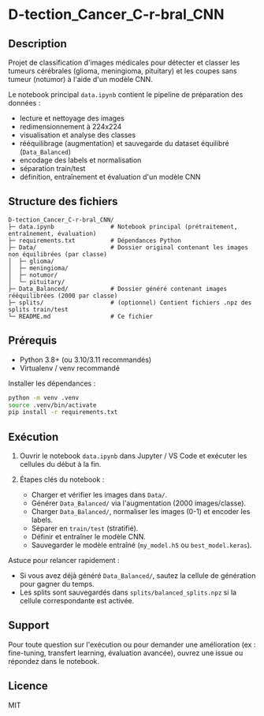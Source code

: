 # D-tection_Cancer_C-r-bral_CNN

Description
-----------
Projet de classification d'images médicales pour détecter et classer les tumeurs cérébrales (glioma, meningioma, pituitary) et les coupes sans tumeur (notumor) à l'aide d'un modèle CNN.

Le notebook principal `data.ipynb` contient le pipeline de préparation des données :
- lecture et nettoyage des images
- redimensionnement à 224x224
- visualisation et analyse des classes
- rééquilibrage (augmentation) et sauvegarde du dataset équilibré (`Data_Balanced`)
- encodage des labels et normalisation
- séparation train/test
- définition, entraînement et évaluation d'un modèle CNN

Structure des fichiers
---------------------
```
D-tection_Cancer_C-r-bral_CNN/
├─ data.ipynb                # Notebook principal (prétraitement, entraînement, évaluation)
├─ requirements.txt          # Dépendances Python
├─ Data/                     # Dossier original contenant les images non équilibrées (par classe)
│  ├─ glioma/
│  ├─ meningioma/
│  ├─ notumor/
│  └─ pituitary/
├─ Data_Balanced/            # Dossier généré contenant images rééquilibrées (2000 par classe)
├─ splits/                   # (optionnel) Contient fichiers .npz des splits train/test
└─ README.md                 # Ce fichier
```

Prérequis
---------
- Python 3.8+ (ou 3.10/3.11 recommandés)
- Virtualenv / venv recommandé

Installer les dépendances :

```bash
python -m venv .venv
source .venv/bin/activate
pip install -r requirements.txt
```

Exécution
---------
1) Ouvrir le notebook `data.ipynb` dans Jupyter / VS Code et exécuter les cellules du début à la fin.

2) Étapes clés du notebook :
   - Charger et vérifier les images dans `Data/`.
   - Générer `Data_Balanced/` via l'augmentation (2000 images/classe).
   - Charger `Data_Balanced/`, normaliser les images (0-1) et encoder les labels.
   - Séparer en `train/test` (stratifié).
   - Définir et entraîner le modèle CNN.
   - Sauvegarder le modèle entraîné (`my_model.h5` ou `best_model.keras`).

Astuce pour relancer rapidement :
- Si vous avez déjà généré `Data_Balanced/`, sautez la cellule de génération pour gagner du temps.
- Les splits sont sauvegardés dans `splits/balanced_splits.npz` si la cellule correspondante est activée.

Support
-------
Pour toute question sur l'exécution ou pour demander une amélioration (ex : fine-tuning, transfert learning, évaluation avancée), ouvrez une issue ou répondez dans le notebook.

Licence
-------
MIT
